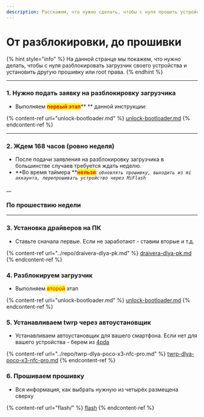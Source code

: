 ```yaml
---
description: Расскажем, что нужно сделать, чтобы с нуля прошить устройство.
---
```


# От разблокировки, до прошивки

{% hint style="info" %}
На данной странце мы покажем, что нужно делать, чтобы с нуля разблокировать загрузчик своего устройства и установить другую прошивку или root права.
{% endhint %}

***

### **1. Нужно подать заявку на разблокировку загрузчика**

* Выполняем <mark style="color:red;">**первый этап**</mark>** ** данной инструкции:

{% content-ref url="unlock-bootloader.md" %}
[unlock-bootloader.md](unlock-bootloader.md)
{% endcontent-ref %}

****

### **2. Ждем 168 часов (ровно неделя)**

* После подачи заявления на разблокировку загрузчика в большинстве случаев требуется ждать неделю.
* **Во время таймера **<mark style="color:red;">**нельзя**</mark>: _`обновлять прошивку, выходить из mi аккаунта, перепрошивать устройство через MiFlash`_

__

### **По прошествию недели**

****

### **3. Установка драйверов на ПК**

* Ставьте сначала первые. Если не заработают - ставим вторые и т.д.

{% content-ref url="../repo/draivera-dlya-pk.md" %}
[draivera-dlya-pk.md](../repo/draivera-dlya-pk.md)
{% endcontent-ref %}



### **4. Разблокируем загрузчик**

* Выполняем <mark style="color:red;">второй</mark> этап

{% content-ref url="unlock-bootloader.md" %}
[unlock-bootloader.md](unlock-bootloader.md)
{% endcontent-ref %}



### **5. Устанавливаем twrp через автоустановщик**

* Устанавливаем автоустановщик для вашего смартфона. Если нет для вашего устройства - берем из [4pda](https://4pda.to)

{% content-ref url="../repo/twrp-dlya-poco-x3-nfc-pro.md" %}
[twrp-dlya-poco-x3-nfc-pro.md](../repo/twrp-dlya-poco-x3-nfc-pro.md)
{% endcontent-ref %}



### **6. Прошиваем прошивку**

* Вся информация, как выбрать нужную из четырёх размещена сверху

{% content-ref url="flash/" %}
[flash](flash/)
{% endcontent-ref %}
